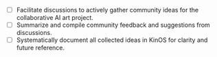 - [ ] Facilitate discussions to actively gather community ideas for the collaborative AI art project.
- [ ] Summarize and compile community feedback and suggestions from discussions.
- [ ] Systematically document all collected ideas in KinOS for clarity and future reference.